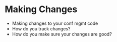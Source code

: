 Making Changes
==============

<aside class="notes">

  * Making changes to your conf mgmt code
  * How do you track changes?
  * How do you make sure your changes are good?
</aside>
